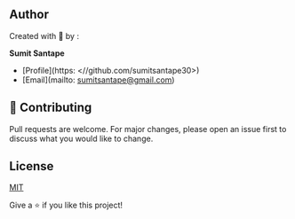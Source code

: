 ## Author
 Created with 💖 by :
 
**Sumit Santape**

- [Profile](https: <//github.com/sumitsantape30>)
- [Email](mailto: <sumitsantape@gmail.com>)

## 🤝 Contributing
Pull requests are welcome. For major changes, please open an issue first to discuss what you would like to change.

## License
[MIT](https://choosealicense.com/licenses/mit/)

Give a ⭐️ if you like this project!
